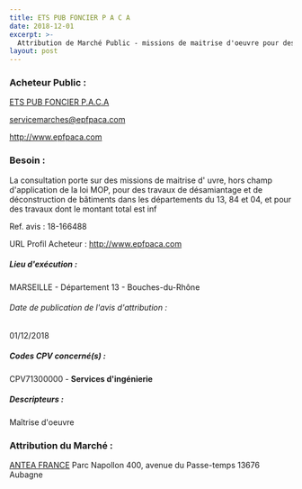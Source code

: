 ```yaml
---
title: ETS PUB FONCIER P A C A
date: 2018-12-01
excerpt: >-
  Attribution de Marché Public - missions de maitrise d'oeuvre pour des travaux de désamiantage et de déconstruction de bâtiments dans les départements du 13, 84 et 04
layout: post
---
```


### Acheteur Public : 
<a href="/acheteur-139/siren-441649225"> ETS PUB FONCIER P.A.C.A</a><br/>



servicemarches@epfpaca.com


http://www.epfpaca.com
### Besoin :

La consultation porte sur des missions de maitrise d' uvre, hors champ d'application de la loi MOP, pour des travaux de désamiantage et de déconstruction de bâtiments dans les départements du 13, 84 et 04, et pour des travaux dont le montant total est inf

Ref. avis : 18-166488

URL Profil Acheteur : http://www.epfpaca.com

##### Lieu d'exécution :

MARSEILLE - Département 13 - Bouches-du-Rhône

###### Date de publication de l'avis d'attribution : 
01/12/2018

##### Codes CPV concerné(s) :
CPV71300000 - **Services d'ingénierie** <br/>

##### Descripteurs :
Maîtrise d'oeuvre <br/>

### Attribution du Marché :
<a href="/entreprise-554/siren-393206735"> ANTEA FRANCE</a>    Parc Napollon 400, avenue du Passe-temps 13676 Aubagne <br/>
